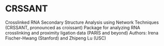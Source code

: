 # CRSSANT
Crosslinked RNA Secondary Structure Analysis using Network Techniques (CRSSANT, pronounced as croissant)
Package for analyzing RNA crosslinking and proximity ligation data (PARIS and beyond)
Authors: Irena Fischer-Hwang (Stanford) and Zhipeng Lu (USC)
